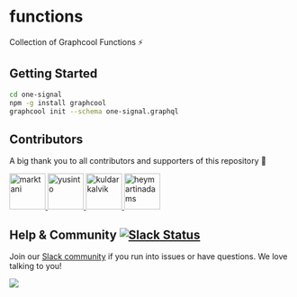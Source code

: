 # functions

Collection of Graphcool Functions ⚡️

## Getting Started

```sh
cd one-signal
npm -g install graphcool
graphcool init --schema one-signal.graphql
```

## Contributors

A big thank you to all contributors and supporters of this repository 💚

<a href="https://github.com/marktani/" target="_blank">
  <img src="https://github.com/marktani.png?size=64" width="64" height="64" alt="marktani">
</a>
<a href="https://github.com/yusinto/" target="_blank">
  <img src="https://github.com/yusinto.png?size=64" width="64" height="64" alt="yusinto">
</a>
<a href="https://github.com/kuldarkalvik/" target="_blank">
  <img src="https://github.com/kuldarkalvik.png?size=64" width="64" height="64" alt="kuldarkalvik">
</a>
<a href="https://github.com/heymartinadams/" target="_blank">
  <img src="https://github.com/heymartinadams.png?size=64" width="64" height="64" alt="heymartinadams">
</a>

## Help & Community [![Slack Status](https://slack.graph.cool/badge.svg)](https://slack.graph.cool)

Join our [Slack community](http://slack.graph.cool/) if you run into issues or have questions. We love talking to you!

![](http://i.imgur.com/5RHR6Ku.png)
